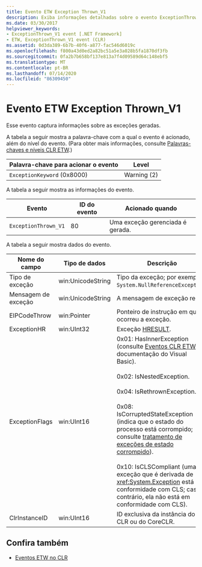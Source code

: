 ```yaml
---
title: Evento ETW Exception Thrown_V1
description: Exiba informações detalhadas sobre o evento ExceptionThrown_V1 ETW. Dados de evento, como nomes de campo, tipos de dados e descrições, são fornecidos para exceções geradas.
ms.date: 03/30/2017
helpviewer_keywords:
- ExceptionThrown_V1 event [.NET Framework]
- ETW, ExceptionThrown_V1 event (CLR)
ms.assetid: 0d3da389-6b7b-40f6-a877-fac546d6019c
ms.openlocfilehash: f800a43d0ed2a82bc51a5e3a028b5fa1870df3fb
ms.sourcegitcommit: 0fa2b7b658bf137e813a7f4d09589d64c148ebf5
ms.translationtype: MT
ms.contentlocale: pt-BR
ms.lasthandoff: 07/14/2020
ms.locfileid: "86309450"
---
```

# <a name="exception-thrown_v1-etw-event"></a>Evento ETW Exception Thrown_V1
Esse evento captura informações sobre as exceções geradas.  
  
 A tabela a seguir mostra a palavra-chave com a qual o evento é acionado, além do nível do evento. (Para obter mais informações, consulte [Palavras-chaves e níveis CLR ETW](clr-etw-keywords-and-levels.md).)  
  
|Palavra-chave para acionar o evento|Level|  
|-----------------------------------|-----------|  
|`ExceptionKeyword` (0x8000)|Warning (2)|  
  
 A tabela a seguir mostra as informações do evento.  
  
|Evento|ID do evento|Acionado quando|  
|-----------|--------------|-----------------|  
|`ExceptionThrown_V1`|80|Uma exceção gerenciada é gerada.|  
  
 A tabela a seguir mostra dados do evento.  
  
|Nome do campo|Tipo de dados|Descrição|  
|----------------|---------------|-----------------|  
|Tipo de exceção|win:UnicodeString|Tipo da exceção; por exemplo, `System.NullReferenceException`.|  
|Mensagem de exceção|win:UnicodeString|A mensagem de exceção real.|  
|EIPCodeThrow|win:Pointer|Ponteiro de instrução em que ocorreu a exceção.|  
|ExceptionHR|win:UInt32|Exceção [HRESULT](https://docs.microsoft.com/openspecs/windows_protocols/ms-erref/0642cb2f-2075-4469-918c-4441e69c548a).|  
|ExceptionFlags|win:UInt16|0x01: HasInnerException (consulte [Eventos CLR ETW](clr-etw-events.md) na documentação do Visual Basic).<br /><br /> 0x02: IsNestedException.<br /><br /> 0x04: IsRethrownException.<br /><br /> 0x08: IsCorruptedStateException (indica que o estado do processo está corrompido; consulte [tratamento de exceções de estado corrompido](https://docs.microsoft.com/archive/msdn-magazine/2009/february/clr-inside-out-handling-corrupted-state-exceptions)).<br /><br /> 0x10: IsCLSCompliant (uma exceção que é derivada de <xref:System.Exception> está em conformidade com CLS; caso contrário, ela não está em conformidade com CLS).|  
|ClrInstanceID|win:UInt16|ID exclusiva da instância do CLR ou do CoreCLR.|  
  
## <a name="see-also"></a>Confira também

- [Eventos ETW no CLR](clr-etw-events.md)
